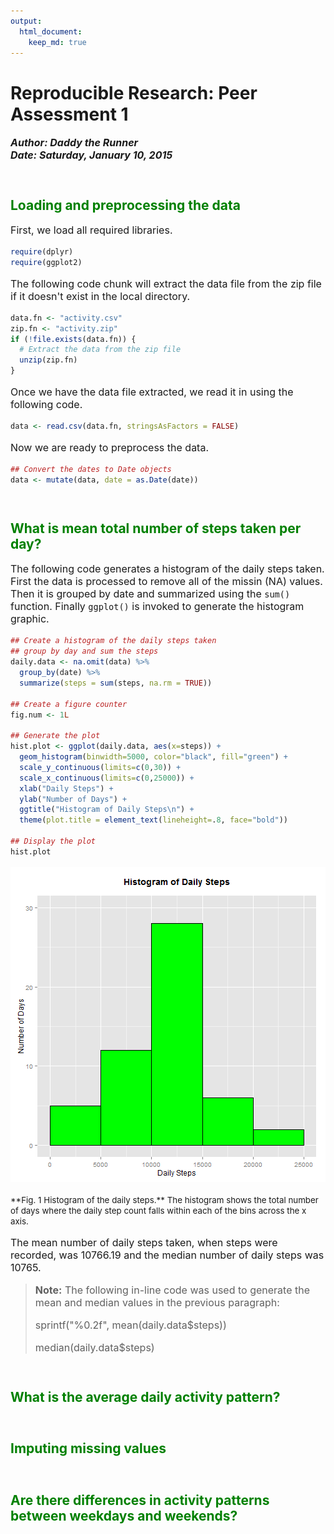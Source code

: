 ```yaml
---
output: 
  html_document:
    keep_md: true
---
```


# Reproducible Research: Peer Assessment 1
_**Author:  Daddy the Runner**_  
_**Date:  Saturday, January 10, 2015**_

<!-- Create some style elements for the HTML file -->
<style>
h2 {
  color: green;
  margin-top: 5ex;
}

p {
  font-size: 12pt;
}

.fig-caption {
  font-size: 10pt;
}
</style>


## Loading and preprocessing the data

First, we load all required libraries.


```r
require(dplyr)
require(ggplot2)
```

The following code chunk will extract the data file from the
zip file if it doesn't exist in the local directory.


```r
data.fn <- "activity.csv"
zip.fn <- "activity.zip"
if (!file.exists(data.fn)) {
  # Extract the data from the zip file
  unzip(zip.fn)
}
```

Once we have the data file extracted, we read it in using the
following code.


```r
data <- read.csv(data.fn, stringsAsFactors = FALSE)
```

Now we are ready to preprocess the data.


```r
## Convert the dates to Date objects
data <- mutate(data, date = as.Date(date))
```



## What is mean total number of steps taken per day?

The following code generates a histogram of the daily steps taken.
First the data is processed to remove all of the missin (NA) values.
Then it is grouped by date and summarized using the `sum()` function.
Finally `ggplot()` is invoked to generate the histogram graphic.


```r
## Create a histogram of the daily steps taken
## group by day and sum the steps
daily.data <- na.omit(data) %>% 
  group_by(date) %>%
  summarize(steps = sum(steps, na.rm = TRUE))

## Create a figure counter
fig.num <- 1L

## Generate the plot
hist.plot <- ggplot(daily.data, aes(x=steps)) +
  geom_histogram(binwidth=5000, color="black", fill="green") +
  scale_y_continuous(limits=c(0,30)) +
  scale_x_continuous(limits=c(0,25000)) +
  xlab("Daily Steps") +
  ylab("Number of Days") +
  ggtitle("Histogram of Daily Steps\n") +
  theme(plot.title = element_text(lineheight=.8, face="bold"))

## Display the plot
hist.plot
```

![plot of chunk make-daily-steps-histogram](figure/make-daily-steps-histogram-1.png) 

<span class="fig-caption">
**Fig. 1 Histogram of the daily steps.**  The histogram
shows the total number of days where the daily step count falls
within each of the bins across the x axis.
</span>

The mean number of daily steps taken, when steps were recorded, was 
10766.19 and
the median number of daily steps was 10765.

> **Note:** The following in-line code was used to generate the mean
> and median values in the previous paragraph:
>
> sprintf("%0.2f", mean(daily.data$steps))
>
> median(daily.data$steps)


## What is the average daily activity pattern?



## Imputing missing values



## Are there differences in activity patterns between weekdays and weekends?
